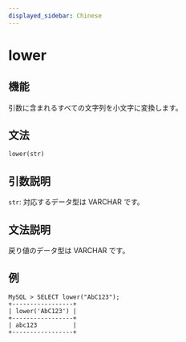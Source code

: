 ```yaml
---
displayed_sidebar: Chinese
---
```


# lower

## 機能

引数に含まれるすべての文字列を小文字に変換します。

## 文法

```Haskell
lower(str)
```

## 引数説明

`str`: 対応するデータ型は VARCHAR です。

## 文法説明

戻り値のデータ型は VARCHAR です。

## 例

```Plain Text
MySQL > SELECT lower("AbC123");
+-----------------+
| lower('AbC123') |
+-----------------+
| abc123          |
+-----------------+
```
